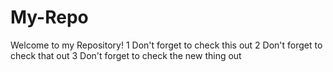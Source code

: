 # My-Repo

Welcome to my Repository!
  1 Don't forget to check this out
  2 Don't forget to check that out
  3 Don't forget to check the new thing out
